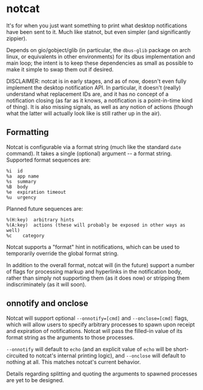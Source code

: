 # notcat

It's for when you just want something to print what desktop notifications have
been sent to it.  Much like statnot, but even simpler (and significantly zippier).

Depends on gio/gobject/glib (in particular, the `dbus-glib` package on arch
linux, or equivalents in other environments) for its dbus implementation and main
loop; the intent is to keep these dependencies as small as possible to make it
simple to swap them out if desired.

DISCLAIMER: notcat is in early stages, and as of now, doesn't even fully
implement the desktop notification API.  In particular, it doesn't (really)
understand what replacement IDs are, and it has no concept of a notification
closing (as far as it knows, a notification is a point-in-time kind of thing).
It is also missing signals, as well as any notion of actions (though what the
latter will actually look like is still rather up in the air).

## Formatting

Notcat is configurable via a format string (much like the standard `date`
command).  It takes a single (optional) argument -- a format string.  Supported
format sequences are:

```
%i  id
%a  app name
%s  summary
%B  body
%e  expiration timeout
%u  urgency
```

Planned future sequences are:

```
%(H:key)  arbitrary hints
%(A:key)  actions (these will probably be exposed in other ways as well)
%c	  category
```

Notcat supports a "format" hint in notifications, which can be used to
temporarily override the global format string.

In addition to the overall format, notcat will (in the future) support a number
of flags for processing markup and hyperlinks in the notification body, rather
than simply not supporting them (as it does now) or stripping them
indiscriminately (as it will soon).

## onnotify and onclose

Notcat will support optional `--onnotify=[cmd]` and `--onclose=[cmd]` flags,
which will allow users to specify arbitrary processes to spawn upon receipt
and expiration of notifications.  Notcat will pass the filled-in value of its
format string as the arguments to those processes.

`--onnotify` will default to `echo` (and an explicit value of `echo` will be
short-circuited to notcat's internal printing logic), and `--onclose` will
default to nothing at all.  This matches notcat's current behavior.

Details regarding splitting and quoting the arguments to spawned processes are
yet to be designed.
